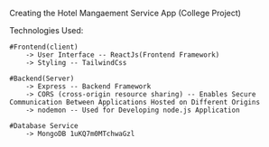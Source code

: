 Creating the Hotel Mangaement Service App (College Project)

Technologies Used:

    #Frontend(client)
        -> User Interface -- ReactJs(Frontend Framework)
        -> Styling -- TailwindCss

    #Backend(Server)
        -> Express -- Backend Framework
        -> CORS (cross-origin resource sharing) -- Enables Secure Communication Between Applications Hosted on Different Origins
        -> nodemon -- Used for Developing node.js Application

    #Database Service
        -> MongoDB 1uKQ7m0MTchwaGzl
